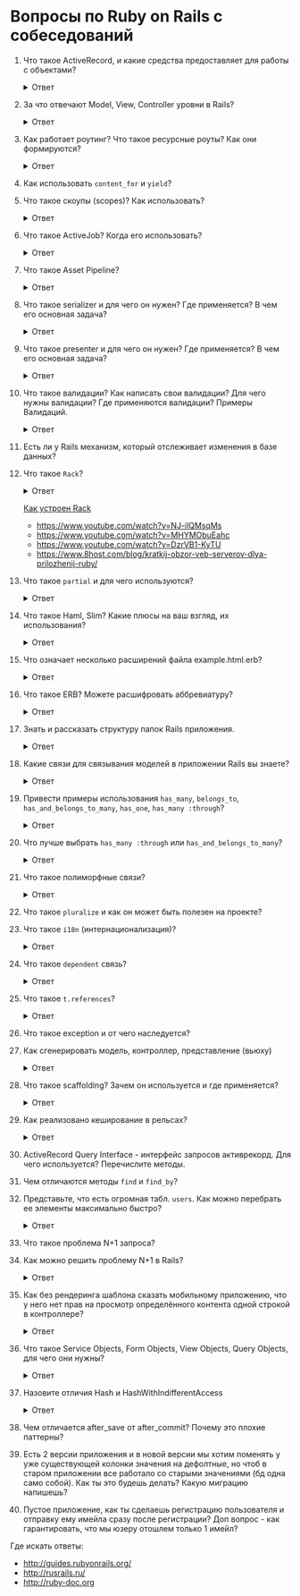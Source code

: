 # Вопросы по Ruby on Rails с собеседований

1. Что такое ActiveRecord, и какие средства предоставляет для работы с объектами?

    <details>
      <summary>Ответ</summary>
      ActiveRecord это паттерн программирования. AR является популярным способом доступа к данным реляционных баз данных в объектно-ориентированном программировании. ActiveRecord еще называют буквой M в MVC — которая является слоем в системе, ответственным за представление бизнес-логики и данных.

      Active Record упрощает создание и использование бизнес-объектов, данные которых требуют персистентного хранения в базе данных. Сама по себе эта реализация паттерна Active Record является описанием системы ORM (Object Relational Mapping). Active Record это фреймворк ORM.

      Active Record предоставляет нам несколько механизмов, наиболее важными из которых являются способности для:

      * Представления моделей и их данных.
      * Представления связей между этими моделями.
      * Представления иерархий наследования с помощью связанных моделей.
      * Валидации моделей до того, как они станут персистентными в базе данных.
      * Выполнения операций с базой данных в объектно-ориентированном стиле.

      Подробнее:

      * http://rusrails.ru/active-record-basics
      * https://dic.academic.ru/dic.nsf/ruwiki/1264999
    </details>

1. За что отвечают Model, View, Controller уровни в Rails?

    <details>
      <summary>Ответ</summary>
      MVC — это паттерн программирования, который подразумевает схему разделения данных приложения, пользовательского интерфейса и управляющей логики на три отдельных компонента.
    </details>

1. Как работает роутинг? Что такое ресурсные роуты? Как они формируются?

    <details>
      <summary>Ответ</summary>
      Браузеры запрашивают страницы от Rails, выполняя запрос по URL, используя определенный метод HTTP, такой как GET, POST, PATCH, PUT и DELETE.

      Роутинг распознает запрос по методу и по URL и направляет его в экшн контроллера или в приложение Rack.

      Он также может генерировать пути и URL, избегая необходимость жестко прописывать строки в ваших вьюхах.

      Ресурсный роутинг позволяет быстро объявлять все общие маршруты для заданного ресурсного контроллера. Вместо объявления отдельных маршрутов для экшнов `index`, `show`, `new`, `edit`, `create`, `update` и `destroy`, ресурсный маршрут объявляет их одной строчкой кода.

      http://rusrails.ru/rails-routing
    </details>

1. Как использовать `content_for` и `yield`?
1. Что такое скоупы (scopes)? Как использовать?

    <details>
      <summary>Ответ</summary>

      Скоупы позволяют задавать часто используемые запросы, к которым можно обращаться как к вызовам метода в связанных
      объектах или моделях. С помощью этих скоупов можно использовать такие методы как where, joins и includes.
      Все методы скоупов возвращают объект `ActiveRecord::Relation`, который позволяет вызывать на нем
      дополнительные методы (такие как другие скоупы).

      Для определения простого скоупа мы используем метод scope внутри класса, передав запрос, который хотим запустить при вызове этого скоупа:

      ```rb
      class Article < ApplicationRecord
        scope :published, -> { where(published: true) }
      end

      ```
      Подробнее [тут](http://rusrails.ru/active-record-query-interface#scopes)
    </details>

1. Что такое ActiveJob? Когда его использовать?
    <details>
      <summary>Ответ</summary>
      Active Job - это фреймворк для объявления заданий и их запуска на разных бэкендах очередей. Эти задания могут быть чем угодно: от регулярно запланированных чисток до списаний с карт или рассылок.
      В общем, всем, что может быть выделено в небольшие работающие части и запускаться параллельно.

      Имеет встроенные адаптеры для планировщиков фоновых задач:

      * Sidekiq
      * Resque
      * Delayed Job
      * и т.д.

      [Rails docs en](https://edgeguides.rubyonrails.org/active_job_basics.html)

      [Rails docs ru](http://rusrails.ru/active_job_basics)
    </details>

1. Что такое Asset Pipeline?
    <details>
      <summary>Ответ</summary>
      Asset Pipeline (файлопровод) - фреймворк для соединения и минимизации, или сжатия ассетов JavaScript и CSS.
      Он также добавляет возможность писать эти ассеты на других языках и препроцессорах, таких как CoffeeScript, Sass и ERB.
      Это позволяет автоматически комбинировать ассеты приложения с ассетами других гемов.

      Первой особенностью файлопровода является соединение ассетов, что может уменьшить количество запросов, необходимых браузеру для отображения страницы.
      Браузеры ограничены в количестве запросов, которые они могут выполнить параллельно, поэтому меньшее количество запросов может означать более быструю загрузку вашего приложения.

      Второй особенностью файлопровода является минимизация или сжатие ассетов. Для файлов CSS это выполняется путем удаления пробелов и комментариев. Для JavaScript могут быть применены более сложные процессы. Можно выбирать из набора встроенных опций или определить свои.

      Третьей особенностью файлопровода является то, что он позволяет писать эти ассеты на языке более высокого уровня с дальнейшей прекомпиляцией до фактического ассета. Поддерживаемые языки по умолчанию включают Sass для CSS, CoffeeScript для JavaScript и ERB для обоих.

      [Rails docs en](https://guides.rubyonrails.org/asset_pipeline.html)

      [Rails docs ru](http://rusrails.ru/asset-pipeline)
    </details>
1. Что такое serializer и для чего он нужен? Где применяется? В чем его основная задача?
    <details>
      <summary>Ответ</summary>
      Сериализация (serialization) - процесс перевода каких-либо структур данных в последовательность битов.
      Обратный процесс называется "десериализация" (deserialization).

      Сериализация используется для передачи объектов по сети и сохранения их в файлы. Например: сериализация заполненного объекта в XML-документ с последующей передачей документа
      по HTTP или протоколам электронной почты.

      Также часто используется для преобразования информации в формат JSON.

      В Rails интерфейс базовой сериализации представлен модулем `ActiveModel::Serialization`
      Вам необходимо объявить хэш, содержащий атрибуты, которые вы хотите сериализовать. Атрибуты должны быть строками, не символами.

      Что касается JSON, то Active Model также предоставляет модуль `ActiveModel::Serializers::JSON` для сериализации/десериализации JSON.

      [Статья в wiki о сериализации](https://ru.wikipedia.org/wiki/Сериализация)

      [Rails docs ru](http://rusrails.ru/active-model-basics)

      [Rails docs en](https://api.rubyonrails.org/classes/ActiveModel/Serialization.html)
    </details>

1. Что такое presenter и для чего он нужен? Где применяется? В чем его основная задача?
    <details>
      <summary>Ответ</summary>
      Presenter - паттерн проектирования, простой класс (в Rails), использующийся для вынесения какой-либо логики по обработке моделей из слоя контроллеров и слоя представлений.

      Например:

      ```rb
      module Posts
        class IndexPresenter
          # здесь как раз и разбивается логика шаблона и контроллера,
          # перенесите сюда логику из контроллеров
          def posts
            Posts.all
          end

          def authors
            Authors.all
          end

          def post_published_count
            Post.published_count
          end
        end
      end
      ```
      Так будет выглядеть экшн `index` в контроллере

      ```rb
      def index
        @presenter = Posts::IndexPresenter.new
      end
      ```

      Так это будет представлено во `view`

      ```rb
       <p>
         Всего опубликовано: <%= @presenter.published_count %>
       </p>
       <%= @presenter.authors # проход по массиву и отображение%>
      ```

      Подробнее [тут](https://kpumuk.info/ruby-on-rails/simplifying-your-ruby-on-rails-code/)

      Еще можно [здесь](http://blog.rukomoynikov.ru/dekorator-prezenter-helper-v-ruby/)

    </details>

1. Что такое валидации? Как написать свои валидации? Для чего нужны валидации? Где применяются валидации? Примеры Валидаций.
    <details>
      <summary>Ответ</summary>
      Валидации используются, чтобы быть уверенными, что только проверенные данные сохраняются в вашу базу данных.
      Например, для вашего приложения может быть важно, что каждый пользователь предоставил валидный электронный и почтовый адреса.

      Валидации на уровне модели - наилучший способ убедиться, что в базу данных будут сохранены только валидные данные. Они не зависят от базы данных, не могут быть обойдены конечными пользователями и удобны в тестировании и обслуживании.
      Rails представляет простоту в обслуживании, представляет встроенные хелперы для общих нужд, а также позволяет создавать свои собственные методы валидации.

      Пример простейшей валидации передачу в модель `Person` данных из поля `name`:

      ```rb
      class Person < ApplicationRecord
        validates :name, presence: true
      end

      Person.create(name: "John Doe").valid? # => true
      Person.create(name: nil).valid? # => false
      ```

      Разработчик так же в праве написать свои собственные правила валидации, которые будут располагаться в каталоге `app/validators`.

      Пример кастомной валидации `email` по определенному пользователем шаблону:

      ```rb
      class EmailValidator < ActiveModel::EachValidator
        def validate_each(record, attribute, value)
          unless value =~ /\A([^@\s]+)@((?:[-a-z0-9]+\.)+[a-z]{2,})\z/i
            record.errors[attribute] << (options[:message] || "is not an email")
          end
        end
      end

      class Person < ApplicationRecord
        validates :email, presence: true, email: true
      end
      ```
      [Rails docs ru](http://rusrails.ru/active-record-validations)

      [Rails docs en](https://guides.rubyonrails.org/active_record_validations.html)
    </details>
1. Есть ли у Rails механизм, который отслеживает изменения в базе данных?

1. Что такое `Rack`?

    <details>
      <summary>Ответ</summary>
      https://www.8host.com/blog/kratkij-obzor-veb-serverov-dlya-prilozhenij-ruby/

      Rack это промежуточное программное обеспечение, оно делит входящие HTTP-запросы на различные этапы, затем обрабатывает их по частям, после чего посылает ответ веб-приложения (контроллера).

      Программа Rack  состоит из двух отдельных компонентов: обработчика и адаптера, с помощью которых происходит обмен данными между веб-серверами и приложениями (фреймворками).

      Какие серверы есть:

      * WEBrick
      * Thin
      * Puma
      * Unicorn
      * Phusion Passenger
      * Iodine
    </details>

      [Как устроен Rack](https://gist.github.com/Integralist/8341704)

      * https://www.youtube.com/watch?v=NJ-ilQMsqMs
      * https://www.youtube.com/watch?v=MHYMObuEahc
      * https://www.youtube.com/watch?v=DzrVB1-KyTU
      * https://www.8host.com/blog/kratkij-obzor-veb-serverov-dlya-prilozhenij-ruby/
    </details>

1. Что такое `partial` и для чего используются?

    <details>
      <summary>Ответ</summary>
      partial — это кусочек кода, который можно вынести в отдельный темплейт, для удобства использования и для использования в других представлениях.
    </details>

1. Что такое Haml, Slim? Какие плюсы на ваш взгляд, их использования?

    <details>
      <summary>Ответ</summary>
      Haml и Slim — это шаблонизаторы, используются для удобства использования и минимизации написания кода в представлениях. Сокращает в несколько раз написание кода, нет проблем в закрывании тегов, не получится что тег не закрыт и код не работает. Меньше вероятность что можно ошибиться + лучше читаемость в коде.

      http://slim-lang.com

      https://haml.ru
    </details>

1. Что означает несколько расширений файла example.html.erb?

    <details>
      <summary>Ответ</summary>

      **example** — название файла

      **html** — расширение, которое позволяет использовать стандартный язык разметки HyperText Markup Language

      **erb** — позволяет включить использование кода написанного на языке Ruby вместе с языком разметки
    </details>

1. Что такое ERB? Можете расшифровать аббревиатуру?

    <details>
      <summary>Ответ</summary>
      ERB — Embedded Ruby (встроенный Ruby)
    </details>

1. Знать и рассказать структуру папок Rails приложения.

    <details>
      <summary>Ответ</summary>

       📂 app — основные файлы приложения
       └📁 assets — картинки, стили, js
       └📁 controllers — контроллеры
       └📁 helpers — хелперы
       └📁 jobs — задания
       └📁 mailers — рассыльщики
       └📁 models — модели
       └📁 views — представления
        └📁 layouts — макеты
       📂 config — конфигурация маршрутов, базы данных и т.д
        └📁 environments — настройки сред приложения
        └📁 locales — интернационализация
       📂 db — текущая схема базы данных, сиды
        └📁 migrates — файлы миграции
       📂 lib — внешние модули
       📂 log — журналы логов
       📂 public — доступна извне как есть, статичные файлы и скомпилированные ассеты
       📂 test — структурирована по тестам моделей / контроллеров / интеграционным
        └📂 fixtures — вспомогательные данные (фикстуры)
       📂 tmp — временные файлы (такие как файлы кэша и pid)
       📂 vendor — код сторонних разработчиков, например, внешние гемы.
        └📂 plugins — внешние плагины

      http://rusrails.ru/getting-started-with-rails#sozdanie-prilozheniya-blog
    </details>

1. Какие связи для связывания моделей в приложении Rails вы знаете?

    <details>
      <summary>Ответ</summary>
      Rails поддерживает шесть типов связей:

      * `belongs_to`
      * `has_one`
      * `has_many`
      * `has_many :through`
      * `has_one :through`
      * `has_and_belongs_to_many`

      http://rusrails.ru/active-record-associations#tipy-svyazey
    </details>

1. Привести примеры использования `has_many`, `belongs_to`, `has_and_belongs_to_many`, `has_one`, `has_many :through`?

    <details>
      <summary>Ответ</summary>
      Фильм имеет имеет множество сезонов, сезон принадлежит фильму и имеет множество серий. У каждого фильма может быть только один официальный сайт. В каждом фильме снимается множество актёров, при этом каждый актёр снимается в разных фильмах:

      ```rb
      class Film < ApplicationRecord
        has_many :seasons
        has_many :episodes, through: :seasons

        has_one :official_site
        has_and_belongs_to_many :actors
      end

      class Season < ApplicationRecord
        belongs_to :film
        has_many :episodes
      end

      class Episode < ApplicationRecord
        belongs_to :season
      end

      class OfficialSite < ApplicationRecord
        belongs_to :film
      end

      class Actor < ApplicationRecord
        has_and_belongs_to_many :films
      end
      ```

      http://rusrails.ru/active-record-associations#tipy-svyazey
    </details>

1. Что лучше выбрать `has_many :through` или `has_and_belongs_to_many`?

    <details>
      <summary>Ответ</summary>

      Это зависит от контекста связи `many-to-many`.

      Если планируется использование дополнительной логики в этой связи, создание дополнительных полей в соединительной таблице, то лучше отдать предпочтение `has_many :through`. В этом случае применяются промежуточные модели-связки.

      В том случае, если достаточно простой соединительной таблицы, то можно обойтись `has_and_belongs_to_many` (т.н. HBTM).

      http://rusrails.ru/active-record-associations#dopolnitelnye-metody-stolbtsov
    </details>

1. Что такое полиморфные связи?

    <details>
      <summary>Ответ</summary>
      Особый вид связи, при которой модель может принадлежать сразу нескольким моделям.

      Например, картинку можно добавлять к статье, комментарию, пользователю.

      ```rb
      class Picture < ApplicationRecord
        belongs_to :imageable, polymorphic: true
      end

      class Article < ApplicationRecord
        has_many :pictures, as: :imageable
      end

      class Comment < ApplicationRecord
        has_many :pictures, as: :imageable
      end

      class User < ApplicationRecord
        has_many :pictures, as: :imageable
      end
      ```

      При этом картинка сохраняет в себе имя класса и `id` объекта, которому она принадлежит. В приведённом примере у картинки имеются атрибуты `imageable_id` и `imageable_type`, это возможно благодаря миграции:

      ```rb
      class CreatePictures < ActiveRecord::Migration[5.2]
        def change
          create_table :pictures do |t|
            t.references :imageable, polymorphic: true, index: true
          end
        end
      end
      ```

      http://rusrails.ru/active-record-associations#polymorphic-associations

    </details>

1. Что такое `pluralize` и как он может быть полезен на проекте?
1. Что такое `i18n` (интернационализация)?

    <details>
      <summary>Ответ</summary>
      Адаптация приложения к особенностям региона, в котором он будет использоваться.

      Название `i18n` происходит от английского слова _internationalization_, между первой и последней буквами _i_ и _n_ 18 букв.

      Гем `i18n`, поставляемый с Ruby on Rails (начиная с Rails 2.2), представляет простой и расширяемый фреймворк для перевода приложения на язык, отличный от английского, а также изменения формата даты, времени, валюты и т.д.

      Rails автоматически добавляет все файлы `.rb` и `.yml` из директории `config/locales` к пути загрузки переводов.

      http://rusrails.ru/rails-internationalization-i18n-api
    </details>

1. Что такое `dependent` связь?

    <details>
      <summary>Ответ</summary>

      Опция `:dependent` указывает, что необходимо сделать с зависимой моделью (моделями) при удалении текущей модели. В зависимости от типа связи может принимать значения:

      * `:delete` — связанные объекты будут удалены прямо из базы данных без вызова метода `destroy`, т.е. без соответствующих коллбэков
      * `:delete_all` — см. `:delete`
      * `:destroy` — будет вызван `destroy` на связанных объектах
      * `:nullify` — внешний ключ будет установлен `NULL`
      * `:restrict_with_error` — при наличии связанного объекта вызовет ошибку
      * `:restrict_with_exception` — при наличии связанного объекта вызовется исключение

      http://rusrails.ru/active-record-associations
    </details>

1. Что такое `t.references`?

    <details>
      <summary>Ответ</summary>
      Столбец таблицы в миграции, указывающий на принадлежность к другой таблице. Например, книга принадлежит автору:

      ```rb
      class CreateBooks < ActiveRecord::Migration[5.2]
        def change
          create_table :books do |t|
            t.references :author
          end
        end
      end
      ```

      http://rusrails.ru/active-record-associations
    </details>

1. Что такое exception и от чего наследуется?
1. Как сгенерировать модель, контрoллер, представление (вьюху)

    <details>
      <summary>Ответ</summary>

      В Rails для создания моделей, контроллеров и представлений используется консольная команда `rails generate` (или `rails g`) с необходимыми ключами.
      Находиться при этом нужно в папке проекта.
      Генераторы в Rails сильно упрощают создание проекта, т.к. нет необходимости создавать каждый файл вручную.

      Например создание контроллера для модели "Greetings" в котором будет экшн `hello`:

      ```rb
      $ bin/rails generate controller Greetings hello
           create  app/controllers/greetings_controller.rb
            route  get "greetings/hello"
           invoke  erb
           create    app/views/greetings
           create    app/views/greetings/hello.html.erb
           invoke  test_unit
           create    test/controllers/greetings_controller_test.rb
           invoke  helper
           create    app/helpers/greetings_helper.rb
           invoke  assets
           invoke    coffee
           create      app/assets/javascripts/greetings.coffee
           invoke    scss
           create      app/assets/stylesheets/greetings.scss
      ```
      [Rails docs en](https://guides.rubyonrails.org/command_line.html#rails-generate)
    </details>

1. Что такое scaffolding? Зачем он используется и где применяется?

    <details>
      <summary>Ответ</summary>
      Rails Scaffold - встроенный генератор, который запускает другие генераторы Rails, чтобы одной командой сгенерировать набор из модели, контроллера, вьюх, тестов, миграций и т.д.
      Предоставляется возможность создавать собственные предустановки генерации.

      [Rails docs en](https://guides.rubyonrails.org/v3.2/getting_started.html#getting-up-and-running-quickly-with-scaffolding)
    </details>

1. Как реализовано кеширование в рельсах?

    <details>
      <summary>Ответ</summary>

      Кэширование означает хранение контента, генерируемого в цикле запрос-отклик, и повторное использование его при ответе на подобные запросы.
      Кэширование значительно загрузку страниц, снижает количество запросов к серверу.

      Виды кэширования:

      * Кэширование страницы — начиная с Rails 4 добавляется гемом `actionpack-page_caching`
      * Кэширование экшна — начиная с Rails 4 добавляется гемом `actionpack-action_caching`
      * Кэширование фрагмента — позволяет фрагменту логики вьюхи быть обернутым в блок кэша и обслуженным из хранилища кэша для последующего запроса
      * Кэширование матрешкой (Russian doll caching) — Можно вкладывать кэшированные фрагменты в другие кэшированные фрагменты. Eсли обновляется отдельный продукт, другие внутренние фрагменты могут быть повторно использованы при регенерации внешнего фрагмента.

      Rails также предоставляет другие виды кэширования

      Подробнее:

      [Rails docs ru](http://rusrails.ru/caching-with-rails-an-overview)

      [Rails docs en](https://guides.rubyonrails.org/caching_with_rails.html)
    </details>

1. ActiveRecord Query Interface - интерфейс запросов активрекорд. Для чего используется? Перечислите методы.
1. Чем отличаются методы `find` и `find_by`?
1. Представьте, что есть огромная табл. `users`. Как можно перебрать ее элементы максимально быстро?

    <details>
      <summary>Ответ</summary>
      Быстро можно перебрать с помощью find_each, стандартно по 1000 записей.

      * `batch_size` — сколько обрабатывать записей за раз
      * `start` — с какого id к примеру продолжить работу
      * `finish` — может использоваться совместно с `start`, к примеру чтобы выслать письма только пользователям с первичным ключом от 2000 до 10000:

      https://apidock.com/rails/ActiveRecord/Batches/ClassMethods/find_each

      http://rusrails.ru/active-record-query-interface
    </details>

1. Что такое проблема N+1 запроса?
1. Как можно решить проблему N+1 в Rails?

    <details>
      <summary>Ответ</summary>
      Указанный код выполнит 10 + 1 запрос в БД (первый запрос загрузит 10 клиентов, а затем для каждого клиента будет сделано по запросу).

      ```rb
      clients = Client.limit(10)

      clients.each do |client|
        puts client.address.postcode
      end
      ```

      Проблему N+1 можно решить при помощи метода `includes`, при этом Active Record обеспечивает то, что все указанные связи загружаются с использованием минимально возможного количества запросов:

      ```rb
      clients = Client.includes(:address).limit(10)

      clients.each do |client|
        puts client.address.postcode
      end
      ```

      В данном случае будет сделано всего два запроса:

      ```sql
      SELECT * FROM clients LIMIT 10
      SELECT addresses.* FROM addresses WHERE (addresses.client_id IN (1,2,3,4,5,6,7,8,9,10))
      ```

      http://rusrails.ru/active-record-query-interface#neterpelivaya-zagruzka-svyazey
    </details>

1. Как без рендеринга шаблона сказать мобильному приложению, что у него нет прав на просмотр определённого контента одной строкой в контроллере?

    <details>
      <summary>Ответ</summary>

      ```rb
      head :forbidden
      ```

      или

      ```rb
      render status: 403
      ```

      https://guides.rubyonrails.org/layouts_and_rendering.html
    </details>

1. Что такое Service Objects, Form Objects, View Objects, Query Objects, для чего они нужны?

    <details>
      <summary>Ответ</summary>
      Это обычные классы Ruby, которые применяются для рефакторинга Rails-приложения, инкапсулируя часть логики моделей / представлений / контроллеров.

      Service Objects, например, используются, когда одновременно задействованы несколько моделей, когда производятся сложные действия с моделями.

      Form Objects используются, когда отправка одной формы изменяет несколько моделей.

      View Objects используются, например, когда большой метод внутри модели используется только отображения данных.

      Query Objects используются для сложных SQL запросов, утяжеляющих модели/контроллеры.

      https://habr.com/ru/post/158011/
    </details>

1. Назовите отличия Hash и HashWithIndifferentAccess

    <details>
      <summary>Ответ</summary>
      Отличие состоит в том, что из хэша нельзя достать значение по строковому ключу. Только по символу.

      В HashWithIndifferentAccess можно получить ключ двумя способами.

      https://stackoverflow.com/questions/31890778/difference-between-ruby-s-hash-and-activesupport-s-hashwithindifferentaccess
    </details>

1.  Чем отличается after_save от after_commit? Почему это плохие паттерны?
1.  Есть 2 версии приложения и в новой версии мы хотим поменять у уже существующей колонки значения на дефолтные, но чтоб в старом приложении все работало со старыми значениями (бд одна само собой). Как ты это будешь делать? Какую миграцию напишешь?
1.  Пустое приложение, как ты сделаешь регистрацию пользователя и отправку ему имейла сразу после регистрации? Доп вопрос - как гарантировать, что мы юзеру отошлем только 1 имейл?

Где искать ответы:

* http://guides.rubyonrails.org/
* http://rusrails.ru/
* http://ruby-doc.org
